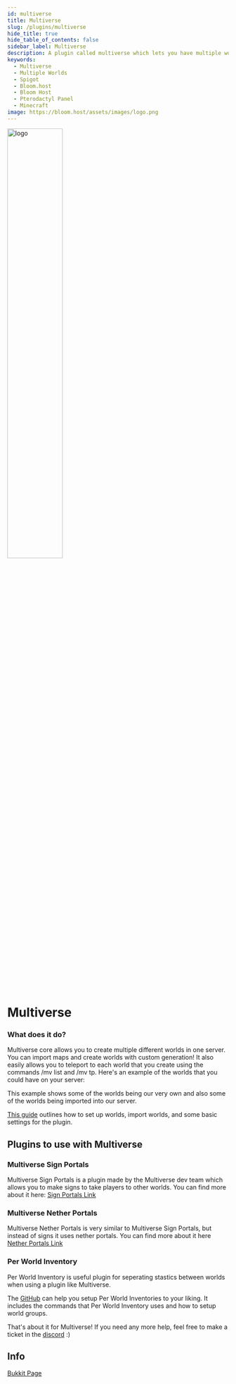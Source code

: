 ```yaml
---
id: multiverse
title: Multiverse
slug: /plugins/multiverse
hide_title: true
hide_table_of_contents: false
sidebar_label: Multiverse
description: A plugin called multiverse which lets you have multiple worlds on one server.
keywords:
  - Multiverse
  - Multiple Worlds
  - Spigot
  - Bloom.host
  - Bloom Host
  - Pterodactyl Panel
  - Minecraft
image: https://bloom.host/assets/images/logo.png
---
```


<div class="text--center">
<img src="https://bloom.host/assets/images/logo.png" alt="logo" height="50%" width="50%"/>
<h1>Multiverse</h1>
</div>

### What does it do?

Multiverse core allows you to create multiple different worlds in one server. You can import maps and create worlds with custom generation! It also easily allows you to teleport to each world that you create using the commands /mv list and /mv tp. Here's an example of the worlds that you could have on your server:  

<!--![Multiverse is awesome, you can have a creative world and a survival world](static/imgs/plugins/multiverse/1.png))-->

This example shows some of the worlds being our very own and also some of the worlds being imported into our server.  

[This guide](https://github.com/Multiverse/Multiverse-Core/wiki/Basics) outlines how to set up worlds, import worlds, and some basic settings for the plugin.  

## Plugins to use with Multiverse

### Multiverse Sign Portals

Multiverse Sign Portals is a plugin made by the Multiverse dev team which allows you to make signs to take players to other worlds. You can find more about it here: [Sign Portals Link](https://dev.bukkit.org/projects/multiverse-signportals)

### Multiverse Nether Portals

Multiverse Nether Portals is very similar to Multiverse Sign Portals, but instead of signs it uses nether portals. You can find more about it here [Nether Portals Link](https://dev.bukkit.org/projects/multiverse-netherportals/)

### Per World Inventory
Per World Inventory is useful plugin for seperating stastics between worlds when using a plugin like Multiverse.

The [GitHub](https://github.com/EbonJaeger/perworldinventory-kt/wiki) can help you setup Per World Inventories to your liking. It includes the commands that Per World Inventory uses and how to setup world groups. 


That's about it for Multiverse! If you need any more help, feel free to make a ticket in the [discord](https://discord.gg/bloom) :)  

## Info

[Bukkit Page](https://dev.bukkit.org/projects/multiverse-core/files)
